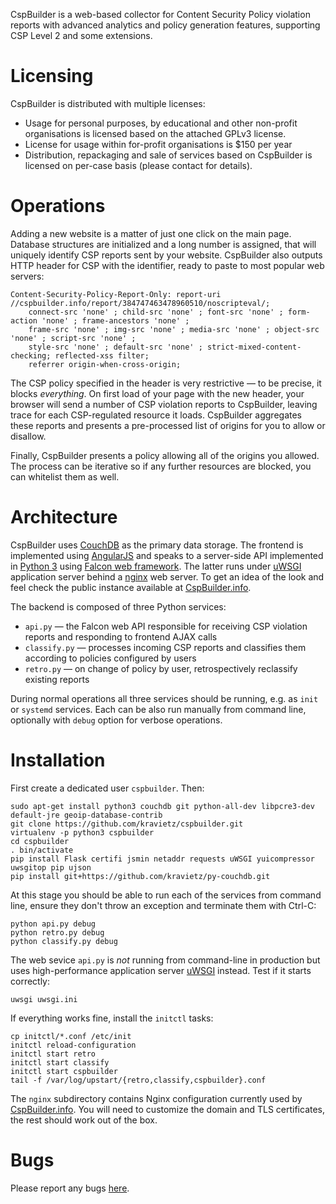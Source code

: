 CspBuilder is a web-based collector for Content Security Policy violation reports with advanced analytics and policy generation features, supporting CSP Level 2 and some extensions.

# Licensing
CspBuilder is distributed with multiple licenses:

* Usage for personal purposes, by educational and other non-profit organisations is licensed based on the attached GPLv3 license.
* License for usage within for-profit organisations is $150 per year
* Distribution, repackaging and sale of services based on CspBuilder is licensed on per-case basis (please contact for details).

# Operations
Adding a new website is a matter of just one click on the main page. Database structures are initialized and a long number is assigned, that will uniquely identify CSP reports sent by your website. CspBuilder also outputs HTTP header for CSP with the identifier, ready to paste to most popular web servers:

```
Content-Security-Policy-Report-Only: report-uri //cspbuilder.info/report/384747463478960510/noscripteval/;
    connect-src 'none' ; child-src 'none' ; font-src 'none' ; form-action 'none' ; frame-ancestors 'none' ;
    frame-src 'none' ; img-src 'none' ; media-src 'none' ; object-src 'none' ; script-src 'none' ;
    style-src 'none' ; default-src 'none' ; strict-mixed-content-checking; reflected-xss filter;
    referrer origin-when-cross-origin; 
```
The CSP policy specified in the header is very restrictive &mdash; to be precise, it blocks *everything*. On first load of your page with the new header, your browser will send a number of CSP violation reports to CspBuilder, leaving trace for each CSP-regulated resource it loads. CspBuilder aggregates these reports and presents a pre-processed list of origins for you to allow or disallow.

Finally, CspBuilder presents a policy allowing all of the origins you allowed. The process can be iterative so if any further resources are blocked, you can whitelist them as well.


# Architecture
CspBuilder uses [CouchDB](https://couchdb.apache.org/) as the primary data storage.  The frontend is implemented using [AngularJS](https://angularjs.org/) and  speaks to a server-side API implemented in [Python 3](https://docs.python.org/3/) using [Falcon web framework](http://falconframework.org/). The latter runs under [uWSGI](http://uwsgi-docs.readthedocs.org/en/latest/) application server behind a [nginx](http://nginx.org) web server. To get an idea of the look and feel check the public instance available at [CspBuilder.info](https://cspbuilder.info/static/#/main/).

The backend is composed of three Python services:
* `api.py` &mdash; the Falcon web API responsible for receiving CSP violation reports and responding to frontend AJAX calls
* `classify.py` &mdash; processes incoming CSP reports and classifies them according to policies configured by users
* `retro.py` &mdash; on change of policy by user, retrospectively reclassify existing reports

During normal operations all three services should be running, e.g. as `init` or `systemd` services. Each can be also run manually from command line, optionally with `debug` option for verbose operations.

# Installation
First create a dedicated user `cspbuilder`. Then:
```
sudo apt-get install python3 couchdb git python-all-dev libpcre3-dev default-jre geoip-database-contrib
git clone https://github.com/kravietz/cspbuilder.git
virtualenv -p python3 cspbuilder
cd cspbuilder
. bin/activate
pip install Flask certifi jsmin netaddr requests uWSGI yuicompressor uwsgitop pip ujson
pip install git+https://github.com/kravietz/py-couchdb.git
```
At this stage you should be able to run each of the services from command line, ensure they don't throw an exception and terminate them with Ctrl-C:
```
python api.py debug
python retro.py debug
python classify.py debug
```
The web sevice `api.py` is *not* running from command-line in production but uses high-performance application server [uWSGI](http://uwsgi-docs.readthedocs.org/en/latest/) instead. Test if it starts correctly:
```
uwsgi uwsgi.ini
```
If everything works fine, install the `initctl` tasks:
```
cp initctl/*.conf /etc/init
initctl reload-configuration
initctl start retro
initctl start classify
initctl start cspbuilder
tail -f /var/log/upstart/{retro,classify,cspbuilder}.conf
```
The `nginx` subdirectory contains Nginx configuration currently used by [CspBuilder.info](https://cspbuilder.info). You will need to customize the domain and TLS certificates, the rest should work out of the box.

# Bugs
Please report any bugs [here](https://github.com/kravietz/cspbuilder/issues).
